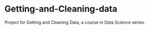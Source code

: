 # Getting-and-Cleaning-data
Project for Getting and Cleaning Data, a course in Data Science series.
